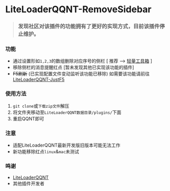 # LiteLoaderQQNT-RemoveSidebar

> ### 发现社区对该插件的功能拥有了更好的实现方式，目前该插件停止维护。

### 功能
- 通过设置形如`1,2,3`的数组删除对应序号的侧栏  [ 推荐 --> [轻量工具箱](https://github.com/xiyuesaves/lite_tools) ]
- 移除侧栏的消息提醒红点 [暂未发现其他已实现该功能的插件]
- ~~F5刷新~~ (已实现配置文件变动监听该功能已移除)  如需要该功能请前往[LiteLoaderQQNT-JustF5](https://github.com/xinyihl/LiteLoaderQQNT-JustF5)

### 使用方法
1. `git clone`或`下载zip文件`解压
2. 将文件夹移动至`LiteLoaderQQNT数据目录/plugins/`下面
3. 重启QQNT即可

### 注意
- 适配LiteLoaderQQNT最新开发版旧版本可能无法工作
- 新功能移除红点`linux`&`mac`未测试

### 鸣谢
- [LiteLoaderQQNT](https://github.com/mo-jinran/LiteLoaderQQNT) 
- 其他插件开发者
